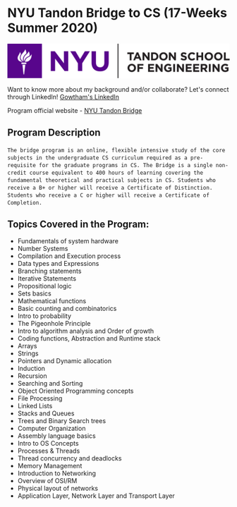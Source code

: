 #  NYU Tandon Bridge to CS (17-Weeks Summer 2020)

![NYU Tandon School of Engineering Logo](nyu_logo.jpg)

Want to know more about my background and/or collaborate? Let's connect through LinkedIn!
[Gowtham's LinkedIn](https://www.linkedin.com/in/gowtham-rajeshshekaran-54b49565)

Program official website - [NYU Tandon Bridge](https://engineering.nyu.edu/academics/programs/nyu-tandon-bridge)

## Program Description

`The bridge program is an online, flexible intensive study of the core subjects in the undergraduate CS curriculum required as a pre-requisite for the graduate programs in CS. The Bridge is a single non-credit course equivalent to 400 hours of learning covering the fundamental theoretical and practical subjects in CS. Students who receive a B+ or higher will receive a Certificate of Distinction. Students who receive a C or higher will receive a Certificate of Completion.`

## Topics Covered in the Program:

* Fundamentals of system hardware
* Number Systems
* Compilation and Execution process
* Data types and Expressions
* Branching statements
* Iterative Statements
* Propositional logic
* Sets basics
* Mathematical functions
* Basic counting and combinatorics
* Intro to probability
* The Pigeonhole Principle
* Intro to algorithm analysis and Order of growth
* Coding functions, Abstraction and Runtime stack
* Arrays
* Strings
* Pointers and Dynamic allocation
* Induction
* Recursion
* Searching and Sorting
* Object Oriented Programming concepts
* File Processing
* Linked Lists
* Stacks and Queues
* Trees and Binary Search trees
* Computer Organization
* Assembly language basics
* Intro to OS Concepts
* Processes & Threads
* Thread concurrency and deadlocks
* Memory Management
* Introduction to Networking
* Overview of OSI/RM
* Physical layout of networks
* Application Layer, Network Layer and Transport Layer
